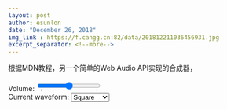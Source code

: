 ```yaml
---
layout: post
author: esunlon
date: "December 26, 2018"
img_link : https://f.cangg.cn:82/data/201812211036456931.jpg
excerpt_separator: <!--more-->
---
```

根据MDN教程，另一个简单的Web Audio API实现的合成器，

<!DOCTYPE html>
<html lang="en" dir="ltr">
  <head>
    <meta charset="utf-8">
    <meta name="viewport" content="width=device-width, initial-scale=1">
    <link rel="stylesheet" href="assets/css/sks.css">
    <title>Simple Keyboard Synth</title>
  </head>
  <body>
    <div class="container">
      <div class="keyboard"></div>
    </div>
    <div class="settingsBar">
      <div class="left">
        <span>Volume: </span>
        <input type="range" min="0.0" max="1.0" step="0.01"
            value="0.5" list="volumes" name="volume">
        <datalist id="volumes">
          <option value="0.0" label="Mute">
          <option value="1.0" label="100%">
        </datalist>
      </div>
      <div class="right">
        <span>Current waveform: </span>
        <select name="waveform">
          <option value="sine">Sine</option>
          <option value="square" selected>Square</option>
          <option value="sawtooth">Sawtooth</option>
          <option value="triangle">Triangle</option>
          <option value="custom">Custom</option>
        </select>
      </div>
    </div>
    <script src="assets/js/sks.js"></script>
  </body>
</html>
